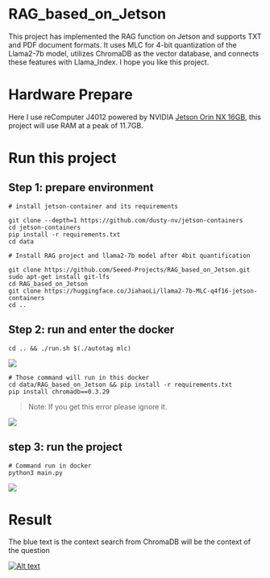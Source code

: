 # RAG_based_on_Jetson
This project has implemented the RAG function on Jetson and supports TXT and PDF document formats. It uses MLC for 4-bit quantization of the Llama2-7b model, utilizes ChromaDB as the vector database, and connects these features with Llama_Index. I hope you like this project.

# Hardware Prepare
Here I use reComputer J4012 powered by NVIDIA [Jetson Orin NX 16GB](https://www.seeedstudio.com/reComputer-J4012-p-5586.html), this project will use RAM at a peak of 11.7GB.

# Run this project
## Step 1: prepare environment

```
# install jetson-container and its requirements

git clone --depth=1 https://github.com/dusty-nv/jetson-containers
cd jetson-containers 
pip install -r requirements.txt 
cd data
```

```
# Install RAG project and llama2-7b model after 4bit quantification

git clone https://github.com/Seeed-Projects/RAG_based_on_Jetson.git 
sudo apt-get install git-lfs
cd RAG_based_on_Jetson
git clone https://huggingface.co/JiahaoLi/llama2-7b-MLC-q4f16-jetson-containers 
cd ..
```

## Step 2: run and enter the docker 

```cd .. && ./run.sh $(./autotag mlc) ```

![](./source/enter_docker.png)
```
# Those command will run in this docker 
cd data/RAG_based_on_Jetson && pip install -r requirements.txt
pip install chromadb==0.3.29
```

>Note: If you get this error please ignore it.

![](./source/error.png)

## step 3: run the project

```
# Command run in docker 
python3 main.py
```
![](./source/RAG.png)

# Result 
The blue text is the context search from ChromaDB will be the context of the question

[![Alt text](https://img.youtube.com/vi/k9qjws10oMA/0.jpg)](https://youtu.be/k9qjws10oMA)

